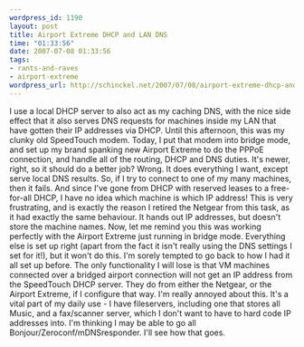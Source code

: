 ```yaml
--- 
wordpress_id: 1190
layout: post
title: Airport Extreme DHCP and LAN DNS
time: "01:33:56"
date: 2007-07-08 01:33:56
tags: 
- rants-and-raves
- airport-extreme
wordpress_url: http://schinckel.net/2007/07/08/airport-extreme-dhcp-and-lan-dns/
---
```

I use a local DHCP server to also act as my caching DNS, with the nice side effect that it also serves DNS requests for machines inside my LAN that have gotten their IP addresses via DHCP. Until this afternoon, this was my clunky old SpeedTouch modem. Today, I put that modem into bridge mode, and set up my brand spanking new Airport Extreme to do the PPPoE connection, and handle all of the routing, DHCP and DNS duties. It's newer, right, so it should do a better job? Wrong. It does everything I want, except serve local DNS results. So, if I try to connect to one of my many machines, then it fails. And since I've gone from DHCP with reserved leases to a free-for-all DHCP, I have no idea which machine is which IP address! This is very frustrating, and is exactly the reason I retired the Netgear from this task, as it had exactly the same behaviour. It hands out IP addresses, but doesn't store the machine names. Now, let me remind you this was working perfectly with the Airport Extreme just running in bridge mode. Everything else is set up right (apart from the fact it isn't really using the DNS settings I set for it!), but it won't do this. I'm sorely tempted to go back to how I had it all set up before. The only functionality I will lose is that VM machines connected over a bridged airport connection will not get an IP address from the SpeedTouch DHCP server. They do from either the Netgear, or the Airport Extreme, if I configure that way. I'm really annoyed about this. It's a vital part of my daily use - I have fileservers, including one that stores all Music, and a fax/scanner server, which I don't want to have to hard code IP addresses into. I'm thinking I may be able to go all Bonjour/Zeroconf/mDNSresponder. I'll see how that goes. 
